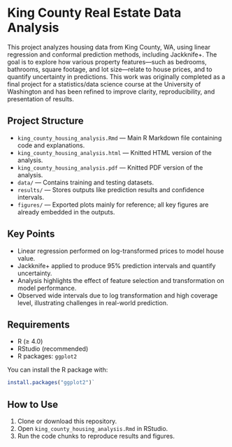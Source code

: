 # King County Real Estate Data Analysis

This project analyzes housing data from King County, WA, using linear regression and conformal prediction methods, including Jackknife+. The goal is to explore how various property features—such as bedrooms, bathrooms, square footage, and lot size—relate to house prices, and to quantify uncertainty in predictions. This work was originally completed as a final project for a statistics/data science course at the University of Washington and has been refined to improve clarity, reproducibility, and presentation of results.

## Project Structure

- `king_county_housing_analysis.Rmd` — Main R Markdown file containing code and explanations.
- `king_county_housing_analysis.html` — Knitted HTML version of the analysis.
- `king_county_housing_analysis.pdf` — Knitted PDF version of the analysis.
- `data/` — Contains training and testing datasets.
- `results/` — Stores outputs like prediction results and confidence intervals.
- `figures/` — Exported plots mainly for reference; all key figures are already embedded in the outputs.

## Key Points

- Linear regression performed on log-transformed prices to model house value.
- Jackknife+ applied to produce 95% prediction intervals and quantify uncertainty.
- Analysis highlights the effect of feature selection and transformation on model performance.
- Observed wide intervals due to log transformation and high coverage level, illustrating challenges in real-world prediction.

## Requirements

- R (≥ 4.0)  
- RStudio (recommended)  
- R packages: `ggplot2`

You can install the R package with: 
```r
install.packages("ggplot2")`
```

## How to Use

1. Clone or download this repository.
2. Open `king_county_housing_analysis.Rmd` in RStudio.
3. Run the code chunks to reproduce results and figures.
